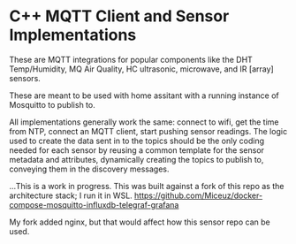# C++ MQTT Client and Sensor Implementations

These are MQTT integrations for popular components like the DHT Temp/Humidity, MQ Air Quality, HC ultrasonic, microwave, and IR [array] sensors. 

These are meant to be used with home assitant with a running instance of Mosquitto to publish to. 

All implementations generally work the same: connect to wifi, get the time from NTP, connect an MQTT client, start pushing sensor readings. 
The logic used to create the data sent in to the topics should be the only coding needed for each sensor by reusing a common template for the sensor metadata and attributes, dynamically creating the topics to publish to, conveying them in the discovery messages. 

...This is a work in progress.
This was built against a fork of this repo as the architecture stack; I run it in WSL. https://github.com/Miceuz/docker-compose-mosquitto-influxdb-telegraf-grafana

My fork added nginx, but that would affect how this sensor repo can be used. 
